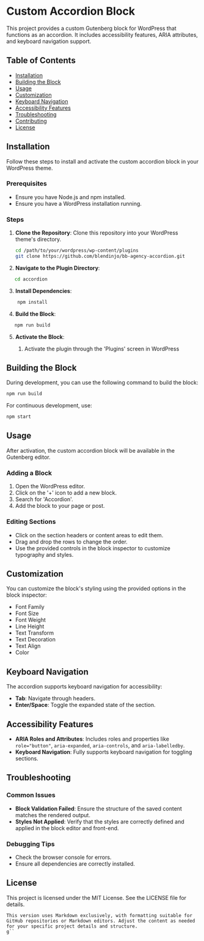 # Custom Accordion Block

This project provides a custom Gutenberg block for WordPress that functions as an accordion. It includes accessibility features, ARIA attributes, and keyboard navigation support.

## Table of Contents

- [Installation](#installation)
- [Building the Block](#building-the-block)
- [Usage](#usage)
- [Customization](#customization)
- [Keyboard Navigation](#keyboard-navigation)
- [Accessibility Features](#accessibility-features)
- [Troubleshooting](#troubleshooting)
- [Contributing](#contributing)
- [License](#license)

## Installation

Follow these steps to install and activate the custom accordion block in your WordPress theme.

### Prerequisites

- Ensure you have Node.js and npm installed.
- Ensure you have a WordPress installation running.

### Steps

1. **Clone the Repository**: Clone this repository into your WordPress theme's directory.
	 ```bash
    cd /path/to/your/wordpress/wp-content/plugins
    git clone https://github.com/blendinjo/bb-agency-accordion.git
    ``` 
2. **Navigate to the Plugin Directory**: 
 ```bash 
    cd accordion
 ```
3. **Install Dependencies**:
```bash
	npm install 
```

4. **Build the Block**:
 ```bash 
    npm run build
```
5. **Activate the Block**:

	 
	 1.  Activate the plugin through the 'Plugins' screen in WordPress


## Building the Block

During development, you can use the following command to build the block:

```bash
npm run build
```
For continuous development, use: 

```bash
npm start
```

## Usage

After activation, the custom accordion block will be available in the Gutenberg editor.

### Adding a Block

1.  Open the WordPress editor.
2.  Click on the '+' icon to add a new block.
3.  Search for 'Accordion'.
4.  Add the block to your page or post.

### Editing Sections

-   Click on the section headers or content areas to edit them.
-    Drag and drop the rows to change the order.
-   Use the provided controls in the block inspector to customize typography and styles.

## Customization

You can customize the block's styling using the provided options in the block inspector:

-   Font Family
-   Font Size
-   Font Weight
-   Line Height
-   Text Transform
-   Text Decoration
-   Text Align
-   Color

## Keyboard Navigation

The accordion supports keyboard navigation for accessibility:

-   **Tab**: Navigate through headers.
-   **Enter/Space**: Toggle the expanded state of the section.

## Accessibility Features

-   **ARIA Roles and Attributes**: Includes roles and properties like `role="button"`, `aria-expanded`, `aria-controls`, and `aria-labelledby`.
-   **Keyboard Navigation**: Fully supports keyboard navigation for toggling sections.

## Troubleshooting

### Common Issues

-   **Block Validation Failed**: Ensure the structure of the saved content matches the rendered output.
-   **Styles Not Applied**: Verify that the styles are correctly defined and applied in the block editor and front-end.

### Debugging Tips

-   Check the browser console for errors.
-   Ensure all dependencies are correctly installed. 

## License

This project is licensed under the MIT License. See the LICENSE file for details.  
 ```
This version uses Markdown exclusively, with formatting suitable for GitHub repositories or Markdown editors. Adjust the content as needed for your specific project details and structure.
g``